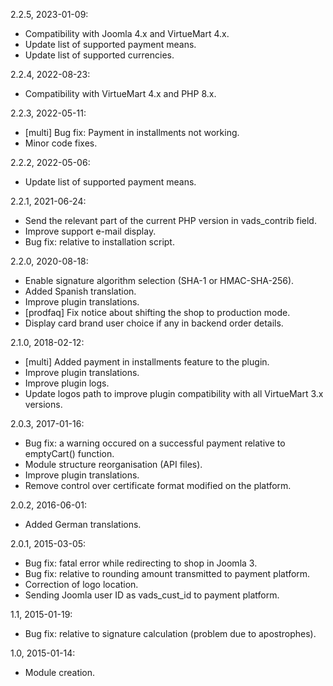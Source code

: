 2.2.5, 2023-01-09:
- Compatibility with Joomla 4.x and VirtueMart 4.x.
- Update list of supported payment means.
- Update list of supported currencies.

2.2.4, 2022-08-23:
- Compatibility with VirtueMart 4.x and PHP 8.x.

2.2.3, 2022-05-11:
- [multi] Bug fix: Payment in installments not working.
- Minor code fixes.

2.2.2, 2022-05-06:
- Update list of supported payment means.

2.2.1, 2021-06-24:
- Send the relevant part of the current PHP version in vads_contrib field.
- Improve support e-mail display.
- Bug fix: relative to installation script.

2.2.0, 2020-08-18:
- Enable signature algorithm selection (SHA-1 or HMAC-SHA-256).
- Added Spanish translation.
- Improve plugin translations.
- [prodfaq] Fix notice about shifting the shop to production mode.
- Display card brand user choice if any in backend order details.

2.1.0, 2018-02-12:
- [multi] Added payment in installments feature to the plugin.
- Improve plugin translations.
- Improve plugin logs.
- Update logos path to improve plugin compatibility with all VirtueMart 3.x versions.

2.0.3, 2017-01-16:
- Bug fix: a warning occured on a successful payment relative to emptyCart() function.
- Module structure reorganisation (API files).
- Improve plugin translations.
- Remove control over certificate format modified on the platform.

2.0.2, 2016-06-01:
- Added German translations.

2.0.1, 2015-03-05:
- Bug fix: fatal error while redirecting to shop in Joomla 3.
- Bug fix: relative to rounding amount transmitted to payment platform.
- Correction of logo location.
- Sending Joomla user ID as vads_cust_id to payment platform.

1.1, 2015-01-19:
- Bug fix: relative to signature calculation (problem due to apostrophes).

1.0, 2015-01-14:
- Module creation.